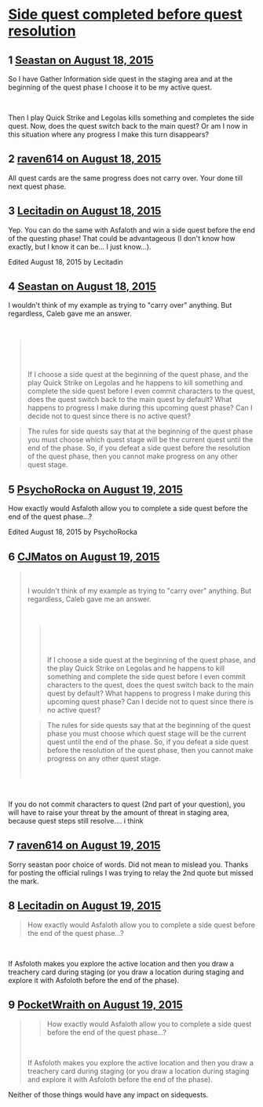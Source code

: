 # [Side quest completed before quest resolution](https://community.fantasyflightgames.com/topic/185503-side-quest-completed-before-quest-resolution/)

## 1 [Seastan on August 18, 2015](https://community.fantasyflightgames.com/topic/185503-side-quest-completed-before-quest-resolution/?do=findComment&comment=1742705)

So I have Gather Information side quest in the staging area and at the beginning of the quest phase I choose it to be my active quest.

 

Then I play Quick Strike and Legolas kills something and completes the side quest. Now, does the quest switch back to the main quest? Or am I now in this situation where any progress I make this turn disappears?

## 2 [raven614 on August 18, 2015](https://community.fantasyflightgames.com/topic/185503-side-quest-completed-before-quest-resolution/?do=findComment&comment=1742850)

All quest cards are the same progress does not carry over. Your done till next quest phase.

## 3 [Lecitadin on August 18, 2015](https://community.fantasyflightgames.com/topic/185503-side-quest-completed-before-quest-resolution/?do=findComment&comment=1742910)

Yep. You can do the same with Asfaloth and win a side quest before the end of the questing phase! That could be advantageous (I don't know how exactly, but I know it can be... I just know...).

Edited August 18, 2015 by Lecitadin

## 4 [Seastan on August 18, 2015](https://community.fantasyflightgames.com/topic/185503-side-quest-completed-before-quest-resolution/?do=findComment&comment=1742930)

I wouldn't think of my example as trying to "carry over" anything. But regardless, Caleb gave me an answer.

 

>  
> 
>  
> 
> If I choose a side quest at the beginning of the quest phase, and the play Quick Strike on Legolas and he happens to kill something and complete the side quest before I even commit characters to the quest, does the quest switch back to the main quest by default? What happens to progress I make during this upcoming quest phase? Can I decide not to quest since there is no active quest?

> The rules for side quests say that at the beginning of the quest phase you must choose which quest stage will be the current quest until the end of the phase. So, if you defeat a side quest before the resolution of the quest phase, then you cannot make progress on any other quest stage.

## 5 [PsychoRocka on August 19, 2015](https://community.fantasyflightgames.com/topic/185503-side-quest-completed-before-quest-resolution/?do=findComment&comment=1743233)

How exactly would Asfaloth allow you to complete a side quest before the end of the quest phase...?

Edited August 18, 2015 by PsychoRocka

## 6 [CJMatos on August 19, 2015](https://community.fantasyflightgames.com/topic/185503-side-quest-completed-before-quest-resolution/?do=findComment&comment=1743242)

>  
> 
> I wouldn't think of my example as trying to "carry over" anything. But regardless, Caleb gave me an answer.
> 
>  
> 
> >  
> > 
> >  
> > 
> > If I choose a side quest at the beginning of the quest phase, and the play Quick Strike on Legolas and he happens to kill something and complete the side quest before I even commit characters to the quest, does the quest switch back to the main quest by default? What happens to progress I make during this upcoming quest phase? Can I decide not to quest since there is no active quest?
> 
> > The rules for side quests say that at the beginning of the quest phase you must choose which quest stage will be the current quest until the end of the phase. So, if you defeat a side quest before the resolution of the quest phase, then you cannot make progress on any other quest stage.
> 
>  

 

If you do not commit characters to quest (2nd part of your question), you will have to raise your threat by the amount of threat in staging area, because quest steps still resolve.... i think

## 7 [raven614 on August 19, 2015](https://community.fantasyflightgames.com/topic/185503-side-quest-completed-before-quest-resolution/?do=findComment&comment=1743252)

Sorry seastan poor choice of words. Did not mean to mislead you. Thanks for posting the official rulings I was trying to relay the 2nd quote but missed the mark.

## 8 [Lecitadin on August 19, 2015](https://community.fantasyflightgames.com/topic/185503-side-quest-completed-before-quest-resolution/?do=findComment&comment=1743993)

> How exactly would Asfaloth allow you to complete a side quest before the end of the quest phase...?

 

If Asfoloth makes you explore the active location and then you draw a treachery card during staging (or you draw a location during staging and explore it with Asfoloth before the end of the phase).

## 9 [PocketWraith on August 19, 2015](https://community.fantasyflightgames.com/topic/185503-side-quest-completed-before-quest-resolution/?do=findComment&comment=1744376)

> > How exactly would Asfaloth allow you to complete a side quest before the end of the quest phase...?
> 
>  
> 
> If Asfoloth makes you explore the active location and then you draw a treachery card during staging (or you draw a location during staging and explore it with Asfoloth before the end of the phase).

Neither of those things would have any impact on sidequests.


